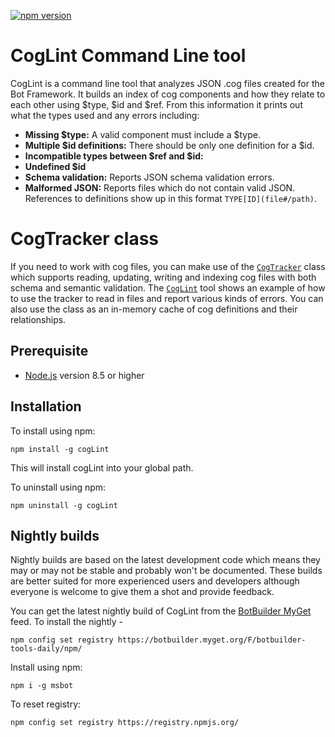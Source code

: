 [![npm version](https://badge.fury.io/js/msbot.svg)](https://badge.fury.io/js/cogLint)

# CogLint Command Line tool

CogLint is a command line tool that analyzes JSON .cog files created for the Bot Framework.  It builds an index of cog components and  how they relate to each other using $type, $id and $ref.  From this information it prints out what the types used and any errors including: 
* **Missing $type:** A valid component must include a $type.
* **Multiple $id definitions:** There should be only one definition for a $id.
* **Incompatible types between $ref and $id:** 
* **Undefined $id** 
* **Schema validation:** Reports JSON schema validation errors.
* **Malformed JSON:** Reports files which do not contain valid JSON.
References to definitions show up in this format `TYPE[ID](file#/path)`.

# CogTracker class
If you need to work with cog files, you can make use of the [`CogTracker`](docs/classes/_cogtracker_.cogtracker.html) class which supports reading, updating, writing and indexing cog files with both schema and semantic validation.  The [`CogLint`](src/cogLint.ts) tool shows an example of how to use the tracker to read in files and report various kinds of errors.  You can also use the class as an in-memory cache of cog definitions and their relationships.

## Prerequisite

- [Node.js](https://nodejs.org/) version 8.5 or higher

## Installation

To install using npm:

```shell
npm install -g cogLint
```

This will install cogLint into your global path.

To uninstall using npm:

```shell
npm uninstall -g cogLint
```
## Nightly builds

Nightly builds are based on the latest development code which means they may or may not be stable and probably won't be documented. These builds are better suited for more experienced users and developers although everyone is welcome to give them a shot and provide feedback.

You can get the latest nightly build of CogLint from the [BotBuilder MyGet](https://botbuilder.myget.org/gallery) feed. To install the nightly - 

```shell
npm config set registry https://botbuilder.myget.org/F/botbuilder-tools-daily/npm/
```

Install using npm:
```shell
npm i -g msbot
```

To reset registry:
```shell
npm config set registry https://registry.npmjs.org/
```